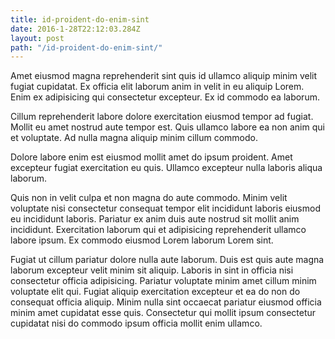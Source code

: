 ```yaml
---
title: id-proident-do-enim-sint
date: 2016-1-28T22:12:03.284Z
layout: post
path: "/id-proident-do-enim-sint/"
---
```


Amet eiusmod magna reprehenderit sint quis id ullamco aliquip minim velit fugiat cupidatat. Ex officia elit laborum anim in velit in eu aliquip Lorem. Enim ex adipisicing qui consectetur excepteur. Ex id commodo ea laborum.

Cillum reprehenderit labore dolore exercitation eiusmod tempor ad fugiat. Mollit eu amet nostrud aute tempor est. Quis ullamco labore ea non anim qui et voluptate. Ad nulla magna aliquip minim cillum commodo.

Dolore labore enim est eiusmod mollit amet do ipsum proident. Amet excepteur fugiat exercitation eu quis. Ullamco excepteur nulla laboris aliqua laborum.

Quis non in velit culpa et non magna do aute commodo. Minim velit voluptate nisi consectetur consequat tempor elit incididunt laboris eiusmod eu incididunt laboris. Pariatur ex anim duis aute nostrud sit mollit anim incididunt. Exercitation laborum qui et adipisicing reprehenderit ullamco labore ipsum. Ex commodo eiusmod Lorem laborum Lorem sint.

Fugiat ut cillum pariatur dolore nulla aute laborum. Duis est quis aute magna laborum excepteur velit minim sit aliquip. Laboris in sint in officia nisi consectetur officia adipisicing. Pariatur voluptate minim amet cillum minim voluptate elit qui. Fugiat aliquip exercitation excepteur et ea do non do consequat officia aliquip. Minim nulla sint occaecat pariatur eiusmod officia minim amet cupidatat esse quis. Consectetur qui mollit ipsum consectetur cupidatat nisi do commodo ipsum officia mollit enim ullamco.